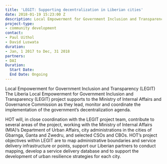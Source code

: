 ```yaml
---
title: 'LEGIT: Supporting decentralization in Liberian cities'
date: 2018-01-19 15:23:00 Z
description: Local Empowerment for Government Inclusion and Transparency (LEGIT)
project-type:
- community development
contact:
- Paul Uithol
- David Luswata
duration:
- Jan, 1 2017 to Dec, 31 2018
partners:
- DAI
Duration:
  Start Date: 
  End Date: Ongoing
---
```


Local Empowerment for Government Inclusion and Transparency (LEGIT)
The Liberia Local Empowerment for Government Inclusion and Transparency (LEGIT) project supports to the Ministry of Internal Affairs and Governance Commission as they lead, monitor and coordinate the implementation of the government’s decentralization agenda.

HOT will, in close coordination with the LEGIT project team, contribute to several areas of the project, working with the Ministry of Internal Affairs (MIA)’s Department of Urban Affairs, city administrations in the cities of Gbarnga, Ganta and Zwedru, and selected CSOs and CBOs. HOT’s project objectives within LEGIT are to map administrative boundaries and service delivery infrastructure or points, support our Liberian partners to conduct mapping, develop a service delivery database and to support the development of urban resilience strategies for each city.
